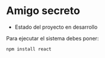<h1>Amigo secreto</h1>

- Estado del proyecto en desarrollo
  
Para ejecutar el sistema debes poner:

```npm install react```
